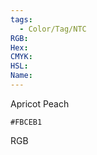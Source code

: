 ```yaml
---
tags:
  - Color/Tag/NTC
RGB:
Hex:
CMYK:
HSL:
Name:
---
```

Apricot Peach
```palette
#FBCEB1
```
RGB
